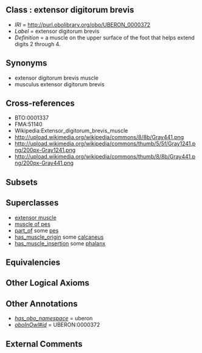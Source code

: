 
## Class : extensor digitorum brevis

 * *IRI* = http://purl.obolibrary.org/obo/UBERON_0000372
 * *Label* = extensor digitorum brevis
 * *Definition* = a muscle on the upper surface of the foot that helps extend digits 2 through 4.

## Synonyms

 * extensor digitorum brevis muscle
 * musculus extensor digitorum brevis

## Cross-references

 * BTO:0001337
 * FMA:51140
 * Wikipedia:Extensor_digitorum_brevis_muscle
 * http://upload.wikimedia.org/wikipedia/commons/8/8b/Gray441.png
 * http://upload.wikimedia.org/wikipedia/commons/thumb/5/5f/Gray1241.png/200px-Gray1241.png
 * http://upload.wikimedia.org/wikipedia/commons/thumb/8/8b/Gray441.png/200px-Gray441.png

## Subsets


## Superclasses

 * [extensor muscle](../../UBERON/11/UBERON_0000311.md)
 * [muscle of pes](../../UBERON/98/UBERON_0001498.md)
 * [part_of](../../BFO/50/BFO_0000050.md) some [pes](../../UBERON/87/UBERON_0002387.md)
 * [has_muscle_origin](../../RO/72/RO_0002372.md) some [calcaneus](../../UBERON/50/UBERON_0001450.md)
 * [has_muscle_insertion](../../RO/73/RO_0002373.md) some [phalanx](../../UBERON/21/UBERON_0003221.md)

## Equivalencies


## Other Logical Axioms


## Other Annotations

 * *[has_obo_namespace](../../ce/oboInOwl#hasOBONamespace.md)* = uberon
 * *[oboInOwl#id](../../id/oboInOwl#id.md)* = UBERON:0000372

## External Comments

